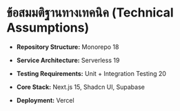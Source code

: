 # ข้อสมมติฐานทางเทคนิค (Technical Assumptions)

* **Repository Structure:** Monorepo 18

* **Service Architecture:** Serverless 19

* **Testing Requirements:** Unit \+ Integration Testing 20

* **Core Stack:** Next.js 15, Shadcn UI, Supabase  
* **Deployment:** Vercel